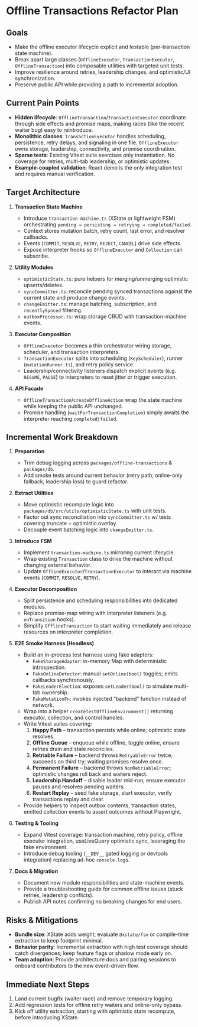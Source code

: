 # Offline Transactions Refactor Plan

## Goals
- Make the offline executor lifecycle explicit and testable (per-transaction state machine).
- Break apart large classes (`OfflineExecutor`, `TransactionExecutor`, `OfflineTransaction`) into composable utilities with targeted unit tests.
- Improve resilience around retries, leadership changes, and optimistic/UI synchronization.
- Preserve public API while providing a path to incremental adoption.

## Current Pain Points
- **Hidden lifecycle**: `OfflineTransaction`/`TransactionExecutor` coordinate through side effects and promise maps, making races (like the recent waiter bug) easy to reintroduce.
- **Monolithic classes**: `TransactionExecutor` handles scheduling, persistence, retry delays, and signaling in one file. `OfflineExecutor` owns storage, leadership, connectivity, and promise coordination.
- **Sparse tests**: Existing Vitest suite exercises only instantiation. No coverage for retries, multi-tab leadership, or optimistic updates.
- **Example-coupled validation**: React demo is the only integration test and requires manual verification.

## Target Architecture
1. **Transaction State Machine**
   - Introduce `transaction-machine.ts` (XState or lightweight FSM) orchestrating `pending → persisting → retrying → completed/failed`.
   - Context stores mutation batch, retry count, last error, and resolver callbacks.
   - Events (`COMMIT`, `RESOLVE`, `RETRY`, `REJECT`, `CANCEL`) drive side effects.
   - Expose interpreter hooks so `OfflineExecutor` and `Collection` can subscribe.

2. **Utility Modules**
   - `optimisticState.ts`: pure helpers for merging/unmerging optimistic upserts/deletes.
   - `syncCommitter.ts`: reconcile pending synced transactions against the current state and produce change events.
   - `changeEmitter.ts`: manage batching, subscription, and `recentlySynced` filtering.
   - `outboxProcessor.ts`: wrap storage CRUD with transaction-machine events.

3. **Executor Composition**
   - `OfflineExecutor` becomes a thin orchestrator wiring storage, scheduler, and transaction interpreters.
   - `TransactionExecutor` splits into scheduling (`KeyScheduler`), runner (`mutationRunner.ts`), and retry policy service.
   - Leadership/connectivity listeners dispatch explicit events (e.g. `RESUME`, `PAUSE`) to interpreters to reset jitter or trigger execution.

4. **API Facade**
   - `OfflineTransaction`/`createOfflineAction` wrap the state machine while keeping the public API unchanged.
   - Promise handling (`waitForTransactionCompletion`) simply awaits the interpreter reaching `completed|failed`.

## Incremental Work Breakdown
1. **Preparation**
   - Trim debug logging across `packages/offline-transactions` & `packages/db`.
   - Add smoke tests around current behavior (retry path, online-only fallback, leadership loss) to guard refactor.

2. **Extract Utilities**
   - Move optimistic recompute logic into `packages/db/src/utils/optimisticState.ts` with unit tests.
   - Factor out sync reconciliation into `syncCommitter.ts` w/ tests covering truncate + optimistic overlay.
   - Decouple event batching logic into `changeEmitter.ts`.

3. **Introduce FSM**
   - Implement `transaction-machine.ts` mirroring current lifecycle.
   - Wrap existing `Transaction` class to drive the machine without changing external behavior.
   - Update `OfflineExecutor`/`TransactionExecutor` to interact via machine events (`COMMIT`, `RESOLVE`, `RETRY`).

4. **Executor Decomposition**
   - Split persistence and scheduling responsibilities into dedicated modules.
   - Replace promise-map wiring with interpreter listeners (e.g. `onTransition` hooks).
   - Simplify `OfflineTransaction` to start waiting immediately and release resources on interpreter completion.

5. **E2E Smoke Harness (Headless)**
   - Build an in-process test harness using fake adapters:
     - `FakeStorageAdapter`: in-memory Map with deterministic introspection.
     - `FakeOnlineDetector`: manual `setOnline(bool)` toggles; emits callbacks synchronously.
     - `FakeLeaderElection`: exposes `setLeader(bool)` to simulate multi-tab ownership.
     - `FakeMutationFn`: invokes injected “backend” function instead of network.
   - Wrap into a helper `createTestOfflineEnvironment()` returning executor, collection, and control handles.
   - Write Vitest suites covering:
     1. **Happy Path** – transaction persists while online; optimistic state resolves.
     2. **Offline Queue** – enqueue while offline, toggle online, ensure retries drain and state reconciles.
     3. **Retriable Failure** – backend throws `RetryableError` twice, succeeds on third try; waiting promises resolve once.
     4. **Permanent Failure** – backend throws `NonRetriableError`; optimistic changes roll back and waiters reject.
     5. **Leadership Handoff** – disable leader mid-run, ensure executor pauses and resolves pending waiters.
     6. **Restart Replay** – seed fake storage, start executor, verify transactions replay and clear.
   - Provide helpers to inspect outbox contents, transaction states, emitted collection events to assert outcomes without Playwright.

6. **Testing & Tooling**
   - Expand Vitest coverage: transaction machine, retry policy, offline executor integration, useLiveQuery optimistic sync, leveraging the fake environment.
   - Introduce debug tooling (`__DEV__` gated logging or devtools integration) replacing ad-hoc `console.log`s.

7. **Docs & Migration**
   - Document new module responsibilities and state-machine events.
   - Provide a troubleshooting guide for common offline issues (stuck retries, leadership conflicts).
   - Publish API notes confirming no breaking changes for end users.

## Risks & Mitigations
- **Bundle size**: XState adds weight; evaluate `@xstate/fsm` or compile-time extraction to keep footprint minimal.
- **Behavior parity**: Incremental extraction with high test coverage should catch divergences; keep feature flags or shadow mode early on.
- **Team adoption**: Provide architecture docs and pairing sessions to onboard contributors to the new event-driven flow.

## Immediate Next Steps
1. Land current bugfix (waiter race) and remove temporary logging.
2. Add regression tests for offline retry waiters and online-only bypass.
3. Kick off utility extraction, starting with optimistic state recompute, before introducing XState.

